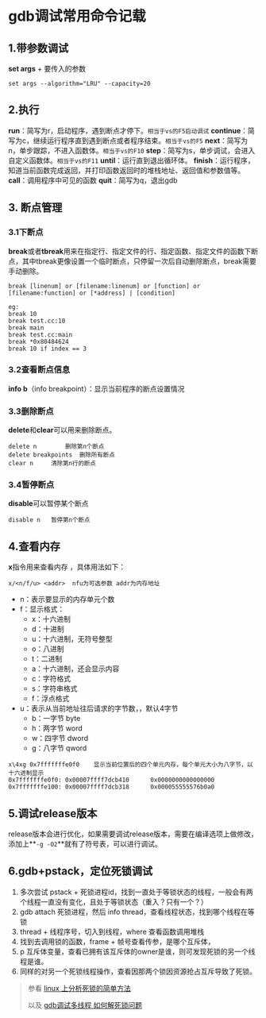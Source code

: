 # gdb调试常用命令记载

## 1.带参数调试
**set args** + 要传入的参数

```gdb
set args --algorithm="LRU" --capacity=20
```

## 2.执行
**run**：简写为r，启动程序，遇到断点才停下。`相当于vs的F5启动调试`
**continue**：简写为c，继续运行程序直到遇到断点或者程序结束。`相当于vs的F5`
**next**：简写为n，单步跟踪，不进入函数体。`相当于vs的F10`
**step**：简写为s，单步调试，会进入自定义函数体。`相当于vs的F11`
**until**：运行直到退出循环体。
**finish**：运行程序，知道当前函数完成返回，并打印函数返回时的堆栈地址、返回值和参数值等。
**call**：调用程序中可见的函数
**quit**：简写为q，退出gdb


## 3. 断点管理
### 3.1下断点
**break**或者**tbreak**用来在指定行、指定文件的行、指定函数、指定文件的函数下断点，其中tbreak更像设置一个临时断点，只停留一次后自动删除断点，break需要手动删除。

```gdb
break [linenum] or [filename:linenum] or [function] or [filename:function] or [*address] | [condition]

eg:
break 10
break test.cc:10
break main
break test.cc:main
break *0x80484624
break 10 if index == 3
```
### 3.2查看断点信息
**info b**（info breakpoint）：显示当前程序的断点设置情况

### 3.3删除断点
**delete**和**clear**可以用来删除断点。

```gdb
delete n		删除第n个断点
delete breakpoints	删除所有断点
clear n		清除第n行的断点
```

### 3.4暂停断点
**disable**可以暂停某个断点
```gdb
disable n	暂停第n个断点
```
## 4.查看内存
**x**指令用来查看内存 ，具体用法如下：
```gdb
x/<n/f/u> <addr>  nfu为可选参数 addr为内存地址
```
- n：表示要显示的内存单元个数
- f：显示格式：
	- x：十六进制
	- d：十进制
	- u：十六进制，无符号整型
	- o：八进制
	- t：二进制
	- a：十六进制，还会显示内容
	- c：字符格式
	- s：字符串格式
	- f：浮点格式
- u：表示从当前地址往后请求的字节数，，默认4字节
	- b：一字节 byte
	- h：两字节 word
	- w：四字节 dword
	- g：八字节 qword

```gdb
x\4xg 0x7fffffffe0f0	显示当前位置后的四个单元内存，每个单元大小为八字节，以十六进制显示
0x7fffffffe0f0: 0x00007ffff7dcb410      0x0000000000000000
0x7fffffffe100: 0x00007ffff7dcb318      0x000055555576b0a0 
```
## 5.调试release版本
release版本会进行优化，如果需要调试release版本，需要在编译选项上做修改，添加上**`-g -O2`**就有了符号表，可以进行调试。

## 6.gdb+pstack，定位死锁调试

1. 多次尝试 pstack + 死锁进程id，找到一直处于等锁状态的线程，一般会有两个线程一直没有变化，且处于等锁状态（重入？只有一个？）
2. gdb attach 死锁进程，然后 info thread，查看线程状态，找到哪个线程在等锁
3. thread + 线程序号，切入到线程，where 查看函数调用堆栈
4. 找到去调用锁的函数，frame + 帧号查看传参，是哪个互斥体，
5. p 互斥体变量，查看已拥有该互斥体的owner是谁，则可发现死锁的另一个线程是谁。
6. 同样的对另一个死锁线程操作，查看因那两个锁因资源抢占互斥导致了死锁。

> 参看 [linux 上分析死锁的简单方法](https://blog.csdn.net/horstlinux/article/details/7857068?depth_1-utm_source=distribute.pc_relevant.none-task&utm_source=distribute.pc_relevant.none-task)
>
> 以及 [gdb调试多线程 如何解死锁问题](https://www.jianshu.com/p/0b0be78e3e1c)

